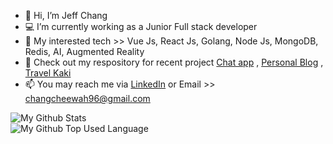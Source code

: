 - 👋 Hi, I’m Jeff Chang
- 💻 I’m currently working as a Junior Full stack developer
- 🌱 My interested tech >> Vue Js, React Js, Golang, Node Js, MongoDB, Redis, AI, Augmented Reality
- 💞️ Check out my respository for recent project [Chat app](https://jeffchatapp.herokuapp.com/) , [Personal Blog](https://jeffdevslife.com/) , [Travel Kaki](https://travel-kaki.netlify.app/)
- 📫 You may reach me via [LinkedIn](https://www.linkedin.com/in/jeff-chang-7461b119a/) or Email >> changcheewah96@gmail.com
  
![My Github Stats](https://github-readme-stats.vercel.app/api?username=JeffCw96)
<br/>
![My Github Top Used Language](https://github-readme-stats.vercel.app/api/top-langs/?username=Jeffcw96)

<!---
Jeffcw96/Jeffcw96 is a ✨ special ✨ repository because its `README.md` (this file) appears on your GitHub profile.
You can click the Preview link to take a look at your changes.
--->
